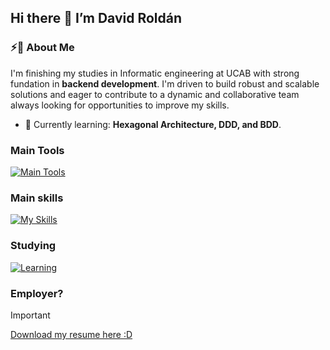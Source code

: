 ## Hi there 👋 I’m David Roldán

### ⚡🚀 About Me
I'm finishing my studies in Informatic engineering at UCAB with strong fundation in **backend development**. I'm driven to build robust and scalable solutions and eager to contribute to a dynamic and collaborative team always looking for opportunities to improve my skills.

- 🌱 Currently learning: **Hexagonal Architecture, DDD, and BDD**.

### Main Tools
[![Main Tools](https://skillicons.dev/icons?i=vscode,github,git,mongodb,mysql,postgres,postman,rabbitmq,apollo)](https://skillicons.dev)

### Main skills
[![My Skills](https://skillicons.dev/icons?i=html,css,py,django,js,ts,nodejs,express,nestjs,eclipse,java,cpp,cs,graphql)](https://skillicons.dev)

### Studying
[![Learning](https://skillicons.dev/icons?i=aws,nextjs,react,angular,bootstrap,spring,dotnet)](https://skillicons.dev)

### Employer?
> [!IMPORTANT]  
> <a href="https://drive.google.com/file/d/1K-8xkq526u0xtsnHBx9Xb_9wYOTbAImu/view?usp=sharing" download>Download my resume here :D</a>
